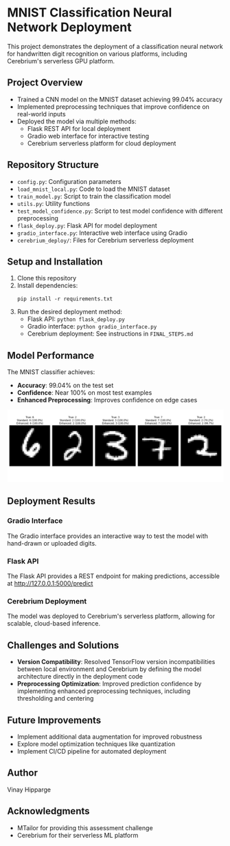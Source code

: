 # MNIST Classification Neural Network Deployment

This project demonstrates the deployment of a classification neural network for handwritten digit recognition on various platforms, including Cerebrium's serverless GPU platform.

## Project Overview

- Trained a CNN model on the MNIST dataset achieving 99.04% accuracy
- Implemented preprocessing techniques that improve confidence on real-world inputs
- Deployed the model via multiple methods:
  - Flask REST API for local deployment
  - Gradio web interface for interactive testing
  - Cerebrium serverless platform for cloud deployment

## Repository Structure

- `config.py`: Configuration parameters
- `load_mnist_local.py`: Code to load the MNIST dataset
- `train_model.py`: Script to train the classification model
- `utils.py`: Utility functions
- `test_model_confidence.py`: Script to test model confidence with different preprocessing
- `flask_deploy.py`: Flask API for model deployment
- `gradio_interface.py`: Interactive web interface using Gradio
- `cerebrium_deploy/`: Files for Cerebrium serverless deployment

## Setup and Installation

1. Clone this repository
2. Install dependencies:
   ```
   pip install -r requirements.txt
   ```
3. Run the desired deployment method:
   - Flask API: `python flask_deploy.py`
   - Gradio interface: `python gradio_interface.py`
   - Cerebrium deployment: See instructions in `FINAL_STEPS.md`

## Model Performance

The MNIST classifier achieves:
- **Accuracy**: 99.04% on the test set
- **Confidence**: Near 100% on most test examples
- **Enhanced Preprocessing**: Improves confidence on edge cases

![Confidence Comparison](confidence_comparison.png)

## Deployment Results

### Gradio Interface
The Gradio interface provides an interactive way to test the model with hand-drawn or uploaded digits.

### Flask API
The Flask API provides a REST endpoint for making predictions, accessible at http://127.0.0.1:5000/predict

### Cerebrium Deployment
The model was deployed to Cerebrium's serverless platform, allowing for scalable, cloud-based inference.

## Challenges and Solutions

- **Version Compatibility**: Resolved TensorFlow version incompatibilities between local environment and Cerebrium by defining the model architecture directly in the deployment code
- **Preprocessing Optimization**: Improved prediction confidence by implementing enhanced preprocessing techniques, including thresholding and centering

## Future Improvements

- Implement additional data augmentation for improved robustness
- Explore model optimization techniques like quantization
- Implement CI/CD pipeline for automated deployment

## Author

Vinay Hipparge

## Acknowledgments

- MTailor for providing this assessment challenge
- Cerebrium for their serverless ML platform

